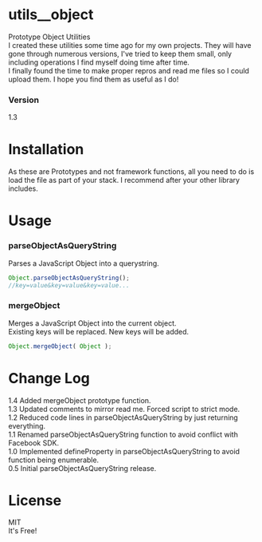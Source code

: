 # utils__object 

Prototype Object Utilities  
I created these utilities some time ago for my own projects. They will have gone through numerous versions, I've tried to keep them small, only including operations I find myself doing time after time.  
I finally found the time to make proper repros and read me files so I could upload them. I hope you find them as useful as I do!

### Version
1.3

# Installation
As these are Prototypes and not framework functions, all you need to do is load the file as part of your stack. I recommend after your other library includes.

# Usage

### parseObjectAsQueryString
Parses a JavaScript Object into a querystring.
```javascript
Object.parseObjectAsQueryString();
//key=value&key=value&key=value...
```

### mergeObject
Merges a JavaScript Object into the current object.  
Existing keys will be replaced. New keys will be added.
```javascript
Object.mergeObject( Object );
```

# Change Log
1.4 Added mergeObject prototype function.  
1.3 Updated comments to mirror read me. Forced script to strict mode.  
1.2 Reduced code lines in parseObjectAsQueryString by just returning everything.  
1.1 Renamed parseObjectAsQueryString function to avoid conflict with Facebook SDK.  
1.0 Implemented defineProperty in parseObjectAsQueryString to avoid function being enumerable.  
0.5 Initial parseObjectAsQueryString release.  

# License
MIT  
It's Free!
